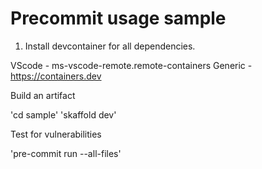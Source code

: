 # Precommit usage sample

1) Install devcontainer for all dependencies.

VScode - ms-vscode-remote.remote-containers
Generic - https://containers.dev

Build an artifact

'cd sample'
'skaffold dev'

Test for vulnerabilities

'pre-commit run --all-files'
